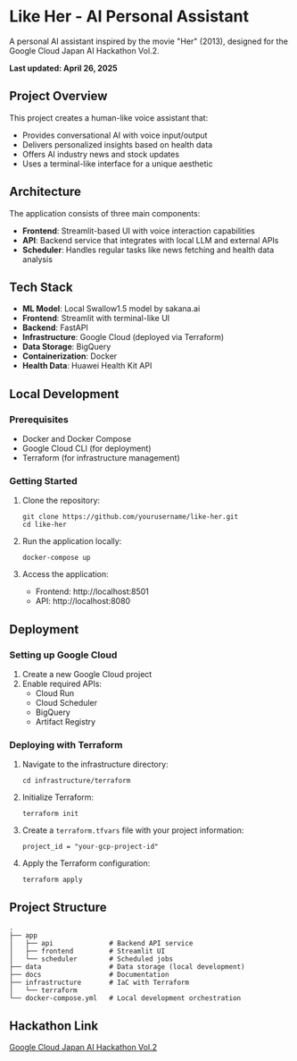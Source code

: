 # Like Her - AI Personal Assistant

A personal AI assistant inspired by the movie "Her" (2013), designed for the Google Cloud Japan AI Hackathon Vol.2.

**Last updated: April 26, 2025**

## Project Overview

This project creates a human-like voice assistant that:
- Provides conversational AI with voice input/output
- Delivers personalized insights based on health data
- Offers AI industry news and stock updates
- Uses a terminal-like interface for a unique aesthetic

## Architecture

The application consists of three main components:
- **Frontend**: Streamlit-based UI with voice interaction capabilities
- **API**: Backend service that integrates with local LLM and external APIs
- **Scheduler**: Handles regular tasks like news fetching and health data analysis

## Tech Stack

- **ML Model**: Local Swallow1.5 model by sakana.ai
- **Frontend**: Streamlit with terminal-like UI
- **Backend**: FastAPI
- **Infrastructure**: Google Cloud (deployed via Terraform)
- **Data Storage**: BigQuery
- **Containerization**: Docker
- **Health Data**: Huawei Health Kit API

## Local Development

### Prerequisites
- Docker and Docker Compose
- Google Cloud CLI (for deployment)
- Terraform (for infrastructure management)

### Getting Started

1. Clone the repository:
   ```
   git clone https://github.com/yourusername/like-her.git
   cd like-her
   ```

2. Run the application locally:
   ```
   docker-compose up
   ```

3. Access the application:
   - Frontend: http://localhost:8501
   - API: http://localhost:8080

## Deployment

### Setting up Google Cloud

1. Create a new Google Cloud project
2. Enable required APIs:
   - Cloud Run
   - Cloud Scheduler
   - BigQuery
   - Artifact Registry

### Deploying with Terraform

1. Navigate to the infrastructure directory:
   ```
   cd infrastructure/terraform
   ```

2. Initialize Terraform:
   ```
   terraform init
   ```

3. Create a `terraform.tfvars` file with your project information:
   ```
   project_id = "your-gcp-project-id"
   ```

4. Apply the Terraform configuration:
   ```
   terraform apply
   ```

## Project Structure

```
.
├── app
│   ├── api              # Backend API service
│   ├── frontend         # Streamlit UI
│   └── scheduler        # Scheduled jobs
├── data                 # Data storage (local development)
├── docs                 # Documentation
├── infrastructure       # IaC with Terraform
│   └── terraform
└── docker-compose.yml   # Local development orchestration
```

## Hackathon Link
[Google Cloud Japan AI Hackathon Vol.2](https://zenn.dev/hackathons/google-cloud-japan-ai-hackathon-vol2)